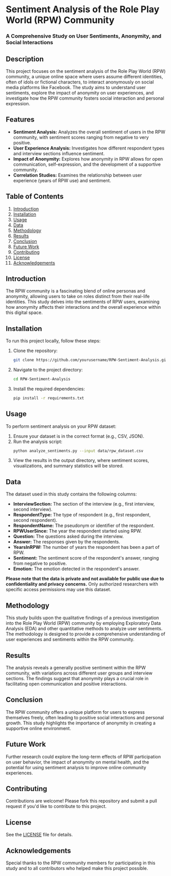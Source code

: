 # Sentiment Analysis of the Role Play World (RPW) Community

### A Comprehensive Study on User Sentiments, Anonymity, and Social Interactions

## Description
This project focuses on the sentiment analysis of the Role Play World (RPW) community, a unique online space where users assume different identities, often of idols or fictional characters, to interact anonymously on social media platforms like Facebook. The study aims to understand user sentiments, explore the impact of anonymity on user experiences, and investigate how the RPW community fosters social interaction and personal expression.

## Features
- **Sentiment Analysis:** Analyzes the overall sentiment of users in the RPW community, with sentiment scores ranging from negative to very positive.
- **User Experience Analysis:** Investigates how different respondent types and interview sections influence sentiment.
- **Impact of Anonymity:** Explores how anonymity in RPW allows for open communication, self-expression, and the development of a supportive community.
- **Correlation Studies:** Examines the relationship between user experience (years of RPW use) and sentiment.

## Table of Contents
1. [Introduction](#introduction)
2. [Installation](#installation)
3. [Usage](#usage)
4. [Data](#data)
5. [Methodology](#methodology)
6. [Results](#results)
7. [Conclusion](#conclusion)
8. [Future Work](#future-work)
9. [Contributing](#contributing)
10. [License](#license)
11. [Acknowledgements](#acknowledgements)

## Introduction
The RPW community is a fascinating blend of online personas and anonymity, allowing users to take on roles distinct from their real-life identities. This study delves into the sentiments of RPW users, examining how anonymity affects their interactions and the overall experience within this digital space.

## Installation
To run this project locally, follow these steps:
1. Clone the repository:
   ```bash
   git clone https://github.com/yourusername/RPW-Sentiment-Analysis.git
   ```
2. Navigate to the project directory:
   ```bash
   cd RPW-Sentiment-Analysis
   ```
3. Install the required dependencies:
   ```bash
   pip install -r requirements.txt
   ```

## Usage
To perform sentiment analysis on your RPW dataset:
1. Ensure your dataset is in the correct format (e.g., CSV, JSON).
2. Run the analysis script:
   ```bash
   python analyze_sentiments.py --input data/rpw_dataset.csv
   ```
3. View the results in the output directory, where sentiment scores, visualizations, and summary statistics will be stored.

## Data
The dataset used in this study contains the following columns:

- **InterviewSection:** The section of the interview (e.g., first interview, second interview).
- **RespondentType:** The type of respondent (e.g., first respondent, second respondent).
- **RespondentName:** The pseudonym or identifier of the respondent.
- **RPWUserSince:** The year the respondent started using RPW.
- **Question:** The questions asked during the interview.
- **Answer:** The responses given by the respondents.
- **YearsInRPW:** The number of years the respondent has been a part of RPW.
- **Sentiment:** The sentiment score of the respondent's answer, ranging from negative to positive.
- **Emotion:** The emotion detected in the respondent's answer.

**Please note that the data is private and not available for public use due to confidentiality and privacy concerns.** Only authorized researchers with specific access permissions may use this dataset.

## Methodology
This study builds upon the qualitative findings of a previous investigation into the Role Play World (RPW) community by employing Exploratory Data Analysis (EDA) and other quantitative methods to analyze user sentiments. The methodology is designed to provide a comprehensive understanding of user experiences and sentiments within the RPW community.

## Results
The analysis reveals a generally positive sentiment within the RPW community, with variations across different user groups and interview sections. The findings suggest that anonymity plays a crucial role in facilitating open communication and positive interactions.

## Conclusion
The RPW community offers a unique platform for users to express themselves freely, often leading to positive social interactions and personal growth. This study highlights the importance of anonymity in creating a supportive online environment.

## Future Work
Further research could explore the long-term effects of RPW participation on user behavior, the impact of anonymity on mental health, and the potential for using sentiment analysis to improve online community experiences.

## Contributing
Contributions are welcome! Please fork this repository and submit a pull request if you'd like to contribute to this project.

## License
See the [LICENSE](LICENSE) file for details.

## Acknowledgements
Special thanks to the RPW community members for participating in this study and to all contributors who helped make this project possible.
